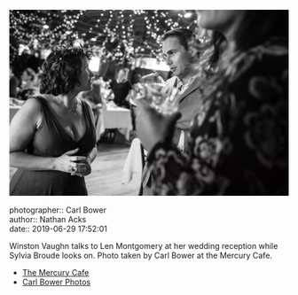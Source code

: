 ![Winston Vaughn talks to Len Montgomery](assets/2019-06-29-set-3-the-reception-17.webp)

photographer:: Carl Bower  
author:: Nathan Acks  
date:: 2019-06-29 17:52:01

Winston Vaughn talks to Len Montgomery at her wedding reception while Sylvia Broude looks on. Photo taken by Carl Bower at the Mercury Cafe.

* [The Mercury Cafe](http://mercurycafe.com)
* [Carl Bower Photos](https://carlbowerphotos.com)
